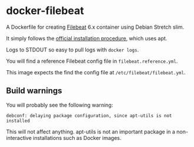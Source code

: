 # docker-filebeat

A Dockerfile for creating [Filebeat](https://www.elastic.co/products/beats/filebeat) 6.x container 
using Debian Stretch slim.

It simply follows the [official installation procedure](https://www.elastic.co/guide/en/beats/filebeat/current/setup-repositories.html), which uses apt. 

Logs to STDOUT so easy to pull logs with `docker logs`.

You will find a reference Filebeat config file in `filebeat.reference.yml`.

This image expects the find the config file at `/etc/filebeat/filebeat.yml`.

## Build warnings

You will probably see the following warning:

`debconf: delaying package configuration, since apt-utils is not installed`

This will not affect anything. apt-utils is not an important package in a non-interactive 
installations such as Docker images.
